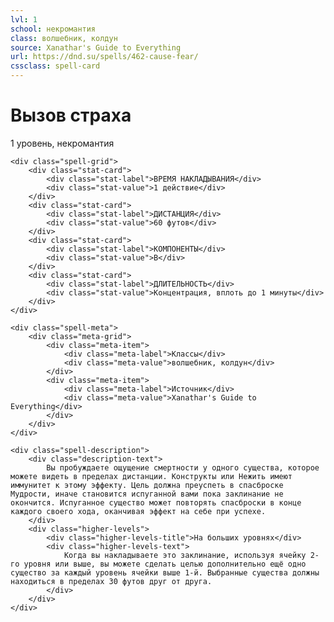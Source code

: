 ```yaml
---
lvl: 1
school: некромантия
class: волшебник, колдун
source: Xanathar's Guide to Everything
url: https://dnd.su/spells/462-cause-fear/
cssclass: spell-card
---
```


<div class="spell-container">
    <div class="spell-header">
        <h1 class="spell-name">Вызов страха</h1>
        <div class="spell-level">1 уровень, некромантия</div>
    </div>
    
    <div class="spell-grid">
        <div class="stat-card">
            <div class="stat-label">ВРЕМЯ НАКЛАДЫВАНИЯ</div>
            <div class="stat-value">1 действие</div>
        </div>
        <div class="stat-card">
            <div class="stat-label">ДИСТАНЦИЯ</div>
            <div class="stat-value">60 футов</div>
        </div>
        <div class="stat-card">
            <div class="stat-label">КОМПОНЕНТЫ</div>
            <div class="stat-value">В</div>
        </div>
        <div class="stat-card">
            <div class="stat-label">ДЛИТЕЛЬНОСТЬ</div>
            <div class="stat-value">Концентрация, вплоть до 1 минуты</div>
        </div>
    </div>
    
    <div class="spell-meta">
        <div class="meta-grid">
            <div class="meta-item">
                <div class="meta-label">Классы</div>
                <div class="meta-value">волшебник, колдун</div>
            </div>
            <div class="meta-item">
                <div class="meta-label">Источник</div>
                <div class="meta-value">Xanathar's Guide to Everything</div>
            </div>
        </div>
    </div>
    
    <div class="spell-description">
        <div class="description-text">
            Вы пробуждаете ощущение смертности у одного существа, которое можете видеть в пределах дистанции. Конструкты или Нежить имеют иммунитет к этому эффекту. Цель должна преуспеть в спасброске Мудрости, иначе становится испуганной вами пока заклинание не окончится. Испуганное существо может повторять спасброски в конце каждого своего хода, оканчивая эффект на себе при успехе.
        </div>
        <div class="higher-levels">
            <div class="higher-levels-title">На больших уровнях</div>
            <div class="higher-levels-text">
                Когда вы накладываете это заклинание, используя ячейку 2-го уровня или выше, вы можете сделать целью дополнительно ещё одно существо за каждый уровень ячейки выше 1-й. Выбранные существа должны находиться в пределах 30 футов друг от друга.
            </div>
        </div>
    </div>
</div>